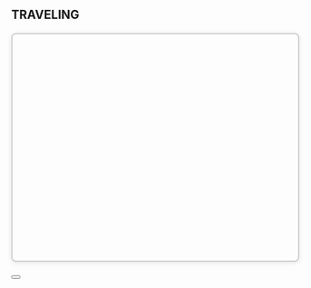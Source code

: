 <!-- contents/map.md -->
<h2 id="map-subtitle" class="section-title">
  <i class="bi bi-geo-alt-fill"></i> TRAVELING
</h2>

<!-- 全国地图容器 -->
<div id="map-container"
     style="width:100%; height:400px; margin:20px auto;
            border:2px solid #ccc; border-radius:8px;
            box-shadow:0 2px 8px rgba(0,0,0,0.1);">
</div>

<!-- 省级地图容器（行内展示），初始隐藏 -->
<div id="province-inline-container"
     style="width:100%; height:600px; margin:20px auto;
            border:2px solid #ccc; border-radius:8px;
            box-shadow:0 2px 8px rgba(0,0,0,0.1);
            display:none; position:relative;">
  <!-- 返回全国按钮 -->
  <button id="backToChina"
          style="position:absolute; top:10px; left:10px; z-index:10;"
          class="btn btn-secondary">
    ← 返回全国
  </button>
  <!-- ECharts 会在这里渲染省级地图 -->
</div>

<!-- 城市照片 Modal 弹窗 -->
<div class="modal fade" id="cityGalleryModal" tabindex="-1"
     aria-labelledby="cityGalleryModalLabel" aria-hidden="true">
  <div class="modal-dialog modal-lg modal-dialog-centered" style="max-width: 80vw;">
    <div class="modal-content">
      <div class="modal-header">
        <h5 class="modal-title" id="cityGalleryModalLabel"></h5>
        <button type="button" class="btn-close" data-bs-dismiss="modal" aria-label="关闭"></button>
      </div>
      <div class="modal-body" id="cityGalleryBody" style="text-align:center;">
        <!-- JavaScript 自动填充图片 -->
      </div>
    </div>
  </div>
</div>
